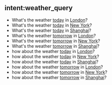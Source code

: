 <!-- Generated using Chatette v1.6.3 -->

## intent:weather_query
- What's the weather [today](date) in [London](city)?
- What's the weather [today](date) in [New York](city)?
- What's the weather [today](date) in [Shanghai](city)?
- What's the weather [tomorrow](date) in [London](city)?
- What's the weather [tomorrow](date) in [New York](city)?
- What's the weather [tomorrow](date) in [Shanghai](city)?
- how about the weather [today](date) in [London](city)?
- how about the weather [today](date) in [New York](city)?
- how about the weather [today](date) in [Shanghai](city)?
- how about the weather [tomorrow](date) in [London](city)?
- how about the weather [tomorrow](date) in [New York](city)?
- how about the weather [tomorrow](date) in [Shanghai](city)?


